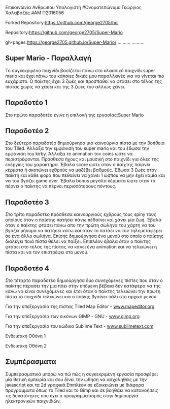 Επικοινωνία Ανθρώπου Υπολογιστή
#Ονοματεπώνυμο
Γεώργιος Χαλαβαζής
#ΑΜ
Π2016056

Forked Repository:https://github.com/george2705/hci

Repository:https://github.com/george2705/Super-Mario

gh-pages:https://george2705.github.io/Super-Mario/
..........
..........

## Super Mario - Παραλλαγή
Το συγκεκριμένο παιχνίδι βασίζεται πάνω στο κλασσικό παιχνίδι super mario 
και έχει πάνω του κάποιες δικιές μου παραλλαγές για να γίνεται πιο ευχάριστο.
Ο παίκτης έχει 3 ζωές και προσπαθεί να φτάσει στο τέλος της πίστας χωρίς να χάσει
και της 3 ζωές του αλλιώς χάνει.

## Παραδοτέο 1
Στο πρώτο παραδοτέο έγινε η επιλογή της εργασίας:Super Mario

## Παραδοτέο 2
Στο δεύτερο παραδοτέο δημιούργησα μια καινούργια πίστα με την βοήθεια του Tiled. 
Άλλαξα την εμφάνιση του super mario και του έδωσα την εμφάνιση του kirby.
Άλλαξα το animation τον coins ωστε να περιστρέφονται.
Πρόσθεσα ήχους και μουσική στο παιχνίδι για όλες της ενέργιες του χαρακτήρα.
Έβαλα score ώστε οταν ο παίχτης παίρνει κέρματα ή σκοτώνει εχθρούς να μαζέβει βαθμούς.
Έδωσα 3 ζωές στον παίκτη και κάθε φορά που πεθαίνει να χάνει 1 ώσπου να μην έχει καμία και να του βγάζει game over.
Έβαλα bonus μεγάλα κέρματα ώστε οταν τα πέρνει ο παίκτης να πέρνει περισσότερους πόντους.

## Παραδοτέο 3
Στο τρίτο παραδοτέο πρόσθεσα καινούργιούς εχθρούς τους spiny τους οποίους όταν ο παίκτης πατήσει πάνω πέθαίνει και χάνει μία ζωή.
Έβαλα όταν ο παίκτης φτάσει πάνω απο την πρώτη σώληνα του χάρτη να του βγάζει μήνυμα να πατήσει κάτω και όταν το πατάει να τον
τηλεμεταφέρει σε ένα άλλο σωλήνα.
Επίσης δημιούργησα ένα μενού στο οποίο ο παίκτης διαλέγει ποιά πίστα θέλει να παίξει.
Επιπλέον έβαλα όταν ο παίκτης φτάσει στο τέλος της πίστας να κάνει ένα animation και να τελειώνει η πίστα και να τον επιστρέφει στο μενού.

## Παραδοτέο 4
Στο τέταρτο παραδοτέο δημιούργησα δύο συνεχόμενες πίστες που όταν ο παίκτης πέρασει την μια πάει στην επόμενη
βέβαια δεν κατάφερα να της κάνω να είναι συνεχόμενες και έτσι όταν ο παίκτης τελειώνει την πρώτη πίστα 
το παιχνίδι τελειώνει και ο παίκης βγαίνει πάλι στο αρχικό μενού.

Για την επεξεργασία της πίστας Tiled Map Editor - www.mapeditor.org

Για την επεξεργασία των εικόνων GIMP - GNU - www.gimp.org

Για την επεξεργασία του κώδικα Sublime Text - www.sublimetext.com

Ενδεικτική Οθόνη 1 

Ενδεικτική Οθόνη 2

## Συμπέρασματα
Συμπερασματικά μπορώ να πώ πώς η συγκεκριμένη εργασία προσφέρει μία θετική εμπειρία και σου δίνει την ώθηση να ασχοληθέις
με την javascript και τα 2d γραφικά.Επιπλέον σε εξοικειώνει με διάφορα προγράμματα όπως το Tiled και το Gimp και σε βοηθάει
να κατανοήσεις τις δυνατότητες που έχει ο προγραμματισμός στην δημιουργία ηλεκτρονικών παιχνιδιών.
